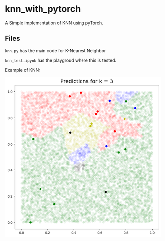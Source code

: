 # knn_with_pytorch

A Simple implementation of  KNN using pyTorch.

## Files

`knn.py` has the main code for K-Nearest Neighbor

`knn_test.ipynb` has the playgroud where this is tested.

Example of KNN:

![KNN plot](https://github.com/Mujadded/knn_with_pytorch/blob/main/output.png?raw=true)